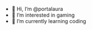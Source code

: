 - 👋 Hi, I’m @portalaura
- 👀 I’m interested in gaming
- 🌱 I’m currently learning coding

<!---
portalaura/portalaura is a ✨ special ✨ repository because its `README.md` (this file) appears on your GitHub profile.
You can click the Preview link to take a look at your changes.
--->

